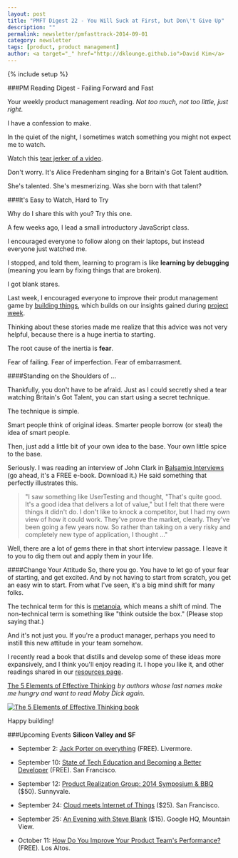 ```yaml
---
layout: post
title: "PMFT Digest 22 - You Will Suck at First, but Don\'t Give Up"
description: ""
permalink: newsletter/pmfasttrack-2014-09-01
category: newsletter
tags: [product, product management]
author: <a target="_" href="http://dklounge.github.io">David Kim</a>
---
```

{% include setup %}

###PM Reading Digest - Failing Forward and Fast

Your weekly product management reading. _Not too much, not too little, just right_.

I have a confession to make.

In the quiet of the night, I sometimes watch something you might not expect me to watch.

Watch this <a target="_" href="http://youtu.be/IChJ6eO3k48">tear jerker of a video</a>.

Don\'t worry.  It\'s Alice Fredenham singing for a Britain\'s Got Talent audition.

She\'s talented.  She\'s mesmerizing.  Was she born with that talent?

###It\'s Easy to Watch, Hard to Try

Why do I share this with you?  Try this one.

A few weeks ago, I lead a small introductory JavaScript class.

I encouraged everyone to follow along on their laptops, but instead everyone just watched me.

I stopped, and told them, learning to program is like __learning by debugging__ (meaning you learn by fixing things that are broken).

I got blank stares.

Last week, I encouraged everyone to improve their produt management game by <a target="_" href="http://productmanagementfasttrack.com/newsletter/pmfasttrack-2014-08-25/">building things</a>, which builds on our insights gained during <a target="_" href="http://productmanagementfasttrack.com/newsletter/pmfasttrack-2014-08-18/">project week</a>.

Thinking about these stories made me realize that this advice was not very helpful, because there is a huge inertia to starting.

The root cause of the inertia is __fear__.

Fear of failing.  Fear of imperfection.  Fear of embarrasment.

####Standing on the Shoulders of ...

Thankfully, you don\'t have to be afraid.  Just as I could secretly shed a tear watching Britain\'s Got Talent, you can start using a secret technique.

The technique is simple.

Smart people think of original ideas.  Smarter people borrow (or steal) the idea of smart people.

Then, just add a little bit of your own idea to the base.  Your own little spice to the base.

Seriously.  I was reading an interview of John Clark in <a target="_" href="http://blogs.balsamiq.com/product/2012/02/15/ebook/">Balsamiq Interviews</a> (go ahead, it\'s a FREE e-book.  Download it.)  He said something that perfectly illustrates this.

>"I saw something like UserTesting and thought, "That\'s quite good.  It\'s a good idea that delivers a lot of value," but I felt that there were things it didn\'t do. I don\'t like to knock a competitor, but I had my own view of how it could work.  They\'ve prove the market, clearly.  They\'ve been going a few years now.  So rather than taking on a very risky and completely new type of application, I thought ..."
>

Well, there are a lot of gems there in that short interview passage.  I leave it to you to dig them out and apply them in your life.

####Change Your Attitude
So, there you go.  You have to let go of your fear of starting, and get excited.  And by not having to start from scratch, you get an easy win to start.  From what I\'ve seen, it\'s a big mind shift for many folks.

The technical term for this is <a target="_" href="http://en.wikipedia.org/wiki/Metanoia">metanoia</a>, which means a shift of mind.  The non-technical term is something like "think outside the box."  (Please stop saying that.)

And it\'s not just you.  If you\'re a product manager, perhaps you need to instill this new attitude in your team somehow.

I recently read a book that distills and develop some of these ideas more expansively, and I think you\'ll enjoy reading it.  I hope you like it, and other readings shared in our <a target="_" href="http://productmanagementfasttrack.com/resources/">resources page</a>.

<a target="_" href="http://www.amazon.com/gp/product/B008JUVDUE/ref=as_li_tl?ie=UTF8&camp=1789&creative=390957&creativeASIN=B008JUVDUE&linkCode=as2&tag=pmft-20&linkId=UYHE3KTFTX4WDC75">The 5 Elements of Effective Thinking</a><img src="http://ir-na.amazon-adsystem.com/e/ir?t=pmft-20&l=as2&o=1&a=B008JUVDUE" width="1" height="1" border="0" alt="" style="border:none !important; margin:0px !important;" /> _by authors whose last names make me hungry and want to read Moby Dick again_.

<a target="_" href="http://www.amazon.com/gp/product/B008JUVDUE/ref=as_li_tl?ie=UTF8&camp=1789&creative=390957&creativeASIN=B008JUVDUE&linkCode=as2&tag=pmft-20&linkId=UYHE3KTFTX4WDC75"><img alt="The 5 Elements of Effective Thinking book" src="{{site.url}}/assets/images/books/2014-09-01_EffectiveThinking.jpg" /></a>

Happy building!

###Upcoming Events
__Silicon Valley and SF__

* September 2: <a target="_" href="http://www.meetup.com/Startup-Tri-Valley/events/201002972/">Jack Porter on everything</a> (FREE). Livermore.

* September 10: <a target="_" href="http://becoming-a-better-developer.eventbrite.com/?aff=PMFT">State of Tech Education and Becoming a Better Developer</a> (FREE).  San Francisco.

* September 12: <a target="_" href="http://www.eventbrite.com/e/product-realization-group-2014-symposium-bbq-tickets-11897617093?aff=es2&rank=2">Product Realization Group: 2014 Symposium & BBQ</a> ($50). Sunnyvale.

* September 24: <a target="_" href="https://www.eventbrite.com/e/cloud-meets-internet-of-things-tickets-12771408627">Cloud meets Internet of Things</a> ($25).  San Francisco.

* September 25: <a target="_" href="http://www.meetup.com/Igniter/events/192403652/">An Evening with Steve Blank</a> ($15). Google HQ, Mountain View.

* October 11: <a target="_" href="http://www.eventbrite.com/e/how-do-you-improve-your-product-teams-performance-tickets-11588685069?aff=es2&rank=1">How Do You Improve Your Product Team's Performance?</a> (FREE). Los Altos.
